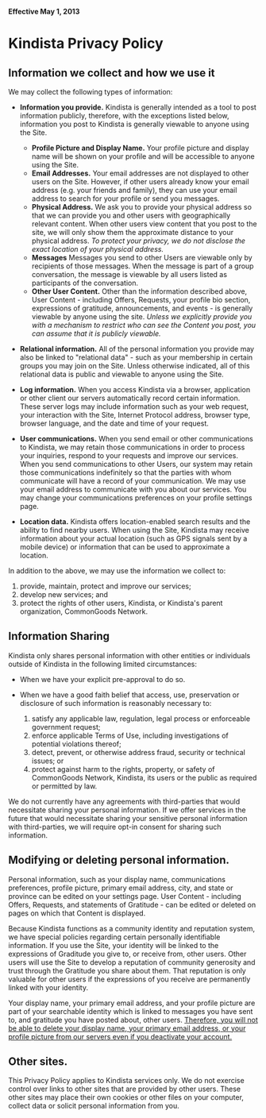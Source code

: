 **Effective May 1, 2013**

# Kindista Privacy Policy 

## Information we collect and how we use it

We may collect the following types of information:
  
  - **Information you provide.** 
    Kindista is generally intended as a tool to post information publicly,
    therefore, with the exceptions listed below, information you post to
    Kindista is generally viewable to anyone using the Site.

    - **Profile Picture and Display Name.** 
      Your profile picture and display name will be shown on your 
      profile and will be accessible to anyone using the Site. 
    - **Email Addresses.**
      Your email addresses are not displayed to other users on the Site. 
      However, if other users already know your email address (e.g. your
      friends and family), they can use your email address to search for
      your profile or send you messages.
    - **Physical Address.**
      We ask you to provide your physical address so that we can
      provide you and other users with geographically relevant content.
      When other users view content that you post to the site, we will
      only show them the approximate distance to your physical address. 
      *To protect your privacy, we do not disclose the exact location of 
      your physical address.*
    - **Messages**
      Messages you send to other Users are viewable only by recipients
      of those messages. When the message is part of a group
      conversation, the message is viewable by all users listed as 
      participants of the conversation.
    - **Other User Content.**
      Other than the information described above, User Content -
      including Offers, Requests, your profile bio section, expressions 
      of gratitude, announcements, and events - is generally viewable by 
      anyone using the site. 
      *Unless we explicitly provide you with a mechanism to restrict who can 
      see the Content you post, you can assume that it is publicly
      viewable.*

  - **Relational information.**
    All of the personal information you provide may also be linked to 
    "relational data" - such as your membership in certain groups you
    may join on the Site.
    Unless otherwise indicated, all of this relational data is public and 
    viewable to anyone using the Site.

  - **Log information.** 
    When you access Kindista via a browser, application or other client our 
    servers automatically record certain information. 
    These server logs may include information such as your web request, your 
    interaction with the Site, Internet Protocol address, browser type, 
    browser language, and the date and time of your request.

  - **User communications.** 
    When you send email or other communications to Kindista, we may retain 
    those communications in order to process your inquiries, respond to 
    your requests and improve our services. 
    When you send communications to other Users, our system may retain those 
    communications indefinitely so that the parties with whom communicate 
    will have a record of your communication. 
    We may use your email address to communicate with you about our services. 
    You may change your communications preferences on your profile settings 
    page.

  - **Location data.**
    Kindista offers location-enabled search results and the ability to find 
    nearby users. 
    When using the Site, Kindista may receive information about your actual 
    location (such as GPS signals sent by a mobile device) or information 
    that can be used to approximate a location.

In addition to the above, we may use the information we collect to:
1. provide, maintain, protect and improve our services; 
1. develop new services; and 
1. protect the rights of other users, Kindista, or Kindista's parent organization, CommonGoods Network. 

## Information Sharing

Kindista only shares personal information with other entities or individuals 
outside of Kindista in the following limited circumstances:

  - When we have your explicit pre-approval to do so. 
  
  - When we have a good faith belief that access, use, preservation or 
    disclosure of such information is reasonably necessary to: 
    1. satisfy any applicable law, regulation, legal process or enforceable 
    government request;
    1. enforce applicable Terms of Use, including investigations of potential 
    violations thereof; 
    1. detect, prevent, or otherwise address fraud, security or technical 
    issues; or 
    1. protect against harm to the rights, property, or safety of CommonGoods 
    Network, Kindista, its users or the public as required or permitted by law.

We do not currently have any agreements with third-parties that would 
necessitate sharing your personal information. 
If we offer services in the future that would necessitate sharing your 
sensitive personal information with third-parties, we will require opt-in 
consent for sharing such information.

## Modifying or deleting personal information.

Personal information, such as your display name, communications preferences, 
profile picture, primary email address, city, and state or province can be 
edited on your settings page. User Content - including Offers,
Requests, and statements of Gratitude - can be edited or deleted on
pages on which that Content is displayed. 

Because Kindista functions as a community identity and reputation system, we 
have special policies regarding certain personally identifiable information.
If you use the Site, your identity will be linked to the expressions of 
Graditude you give to, or receive from, other users. 
Other users will use the Site to develop a reputation of community generosity 
and trust through the Gratitude you share about them. 
That reputation is only valuable for other users if the expressions of  you 
receive are permanently linked with your identity. 

Your display name, your primary email address, and your profile picture are
part of your searchable identity which is linked to messages you have sent 
to, and gratitude you have posted about, other users.
<u>Therefore, you will not be able to delete your display name, your 
primary email address, or your profile picture from our servers even if you 
deactivate your account.</u>


## Other sites. 

This Privacy Policy applies to Kindista services only.
We do not exercise control over links to other sites that are provided by 
other users. 
These other sites may place their own cookies or other files on your 
computer, collect data or solicit personal information from you.
